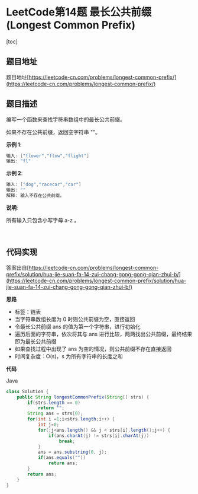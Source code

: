 # LeetCode第14题 最长公共前缀(Longest Common Prefix)

[toc]



## 题目地址

题目地址[https://leetcode-cn.com/problems/longest-common-prefix/](https://leetcode-cn.com/problems/longest-common-prefix/) 



## 题目描述

编写一个函数来查找字符串数组中的最长公共前缀。

如果不存在公共前缀，返回空字符串 ""。

**示例 1**:

```java
输入: ["flower","flow","flight"]
输出: "fl"
```

**示例 2**:

```java
输入: ["dog","racecar","car"]
输出: ""
解释: 输入不存在公共前缀。
```

**说明**:

所有输入只包含小写字母 a-z 。

​	

## 代码实现

答案出自[https://leetcode-cn.com/problems/longest-common-prefix/solution/hua-jie-suan-fa-14-zui-chang-gong-gong-qian-zhui-b/](https://leetcode-cn.com/problems/longest-common-prefix/solution/hua-jie-suan-fa-14-zui-chang-gong-gong-qian-zhui-b/)



**思路**

- 标签：链表
- 当字符串数组长度为 0 时则公共前缀为空，直接返回
- 令最长公共前缀 ans 的值为第一个字符串，进行初始化
- 遍历后面的字符串，依次将其与 ans 进行比较，两两找出公共前缀，最终结果即为最长公共前缀
- 如果查找过程中出现了 ans 为空的情况，则公共前缀不存在直接返回
- 时间复杂度：O(s)，s 为所有字符串的长度之和



**代码**

Java

```java
class Solution {
    public String longestCommonPrefix(String[] strs) {
        if(strs.length == 0) 
            return "";
        String ans = strs[0];
        for(int i =1;i<strs.length;i++) {
            int j=0;
            for(;j<ans.length() && j < strs[i].length();j++) {
                if(ans.charAt(j) != strs[i].charAt(j))
                    break;
            }
            ans = ans.substring(0, j);
            if(ans.equals(""))
                return ans;
        }
        return ans;
    }
}
```

